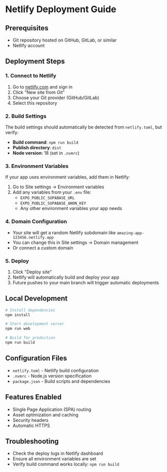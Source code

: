# Netlify Deployment Guide

## Prerequisites
- Git repository hosted on GitHub, GitLab, or similar
- Netlify account

## Deployment Steps

### 1. Connect to Netlify
1. Go to [netlify.com](https://netlify.com) and sign in
2. Click "New site from Git"
3. Choose your Git provider (GitHub/GitLab)
4. Select this repository

### 2. Build Settings
The build settings should automatically be detected from `netlify.toml`, but verify:
- **Build command**: `npm run build`
- **Publish directory**: `dist`
- **Node version**: 18 (set in `.nvmrc`)

### 3. Environment Variables
If your app uses environment variables, add them in Netlify:
1. Go to Site settings → Environment variables
2. Add any variables from your `.env` file:
   - `EXPO_PUBLIC_SUPABASE_URL`
   - `EXPO_PUBLIC_SUPABASE_ANON_KEY`
   - Any other environment variables your app needs

### 4. Domain Configuration
- Your site will get a random Netlify subdomain like `amazing-app-123456.netlify.app`
- You can change this in Site settings → Domain management
- Or connect a custom domain

### 5. Deploy
1. Click "Deploy site"
2. Netlify will automatically build and deploy your app
3. Future pushes to your main branch will trigger automatic deployments

## Local Development
```bash
# Install dependencies
npm install

# Start development server
npm run web

# Build for production
npm run build
```

## Configuration Files
- `netlify.toml` - Netlify build configuration
- `.nvmrc` - Node.js version specification
- `package.json` - Build scripts and dependencies

## Features Enabled
- Single Page Application (SPA) routing
- Asset optimization and caching
- Security headers
- Automatic HTTPS

## Troubleshooting
- Check the deploy logs in Netlify dashboard
- Ensure all environment variables are set
- Verify build command works locally: `npm run build` 